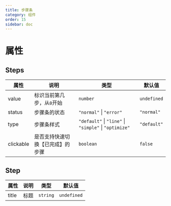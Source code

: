 ```yaml
---
title: 步骤条
category: 组件
order: 15 
sidebar: doc
---
```


# 属性

## Steps

| 属性 | 说明 | 类型 | 默认值 |
| --- | --- | --- | --- |
| value | 标识当前第几步，从`0`开始 | `number` | `undefined` |
| status | 步骤条的状态 | `"normal"` &#124; `"error"` | `"normal"` |
| type | 步骤条样式 | `"default"` &#124; `"line"` &#124; `"simple"` &#124; `"optimize"`| `"default"` 
| clickable | 是否支持快速切换【已完成】的步骤 | `boolean` | `false` |

## Step

| 属性 | 说明 | 类型 | 默认值 |
| --- | --- | --- | --- |
| title | 标题 | `string` | `undefined` |
